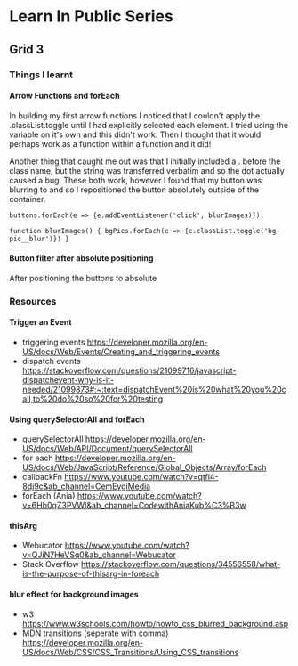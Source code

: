 # Learn In Public Series

## Grid 3

### Things I learnt

#### Arrow Functions and forEach

In building my first arrow functions I noticed that I couldn't apply the .classList.toggle until I had explicitly selected each element. I tried using the variable on it's own and this didn't work. Then I thought that it would perhaps work as a function within a function and it did!

Another thing that caught me out was that I initially included a . before the class name, but the string was transferred verbatim and so the dot actually caused a bug. These both work, however I found that my button was blurring to and so I repositioned the button absolutely outside of the container.

`buttons.forEach(e => {e.addEventListener('click', blurImages)});`

`function blurImages() {
    bgPics.forEach(e => {e.classList.toggle('bg-pic__blur')})
}`

#### Button filter after absolute positioning

After positioning the buttons to absolute

### Resources

#### Trigger an Event

- triggering events <https://developer.mozilla.org/en-US/docs/Web/Events/Creating_and_triggering_events>
- dispatch events <https://stackoverflow.com/questions/21099716/javascript-dispatchevent-why-is-it-needed/21099873#:~:text=dispatchEvent%20is%20what%20you%20call,to%20do%20so%20for%20testing>

#### Using querySelectorAll and forEach

- querySelectorAll <https://developer.mozilla.org/en-US/docs/Web/API/Document/querySelectorAll>
- for each <https://developer.mozilla.org/en-US/docs/Web/JavaScript/Reference/Global_Objects/Array/forEach>
- callbackFn <https://www.youtube.com/watch?v=qtfi4-8dj9c&ab_channel=CemEygiMedia>
- forEach (Ania) <https://www.youtube.com/watch?v=6Hb0qZ3PVWI&ab_channel=CodewithAniaKub%C3%B3w>

#### thisArg

- Webucator <https://www.youtube.com/watch?v=QJiN7HeVSq0&ab_channel=Webucator>
- Stack Overflow <https://stackoverflow.com/questions/34556558/what-is-the-purpose-of-thisarg-in-foreach>

#### blur effect for background images

- w3 <https://www.w3schools.com/howto/howto_css_blurred_background.asp>
- MDN transitions (seperate with comma) <https://developer.mozilla.org/en-US/docs/Web/CSS/CSS_Transitions/Using_CSS_transitions>
